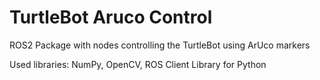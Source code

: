 # TurtleBot Aruco Control
ROS2 Package with nodes controlling the TurtleBot using ArUco markers

Used libraries: NumPy, OpenCV, ROS Client Library for Python
